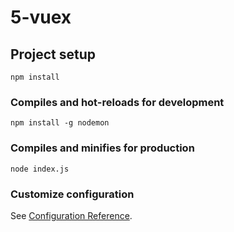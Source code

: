 # 5-vuex

## Project setup
```
npm install
```

### Compiles and hot-reloads for development
```
npm install -g nodemon
```

### Compiles and minifies for production
```
node index.js
```

### Customize configuration
See [Configuration Reference](https://cli.vuejs.org/config/).
